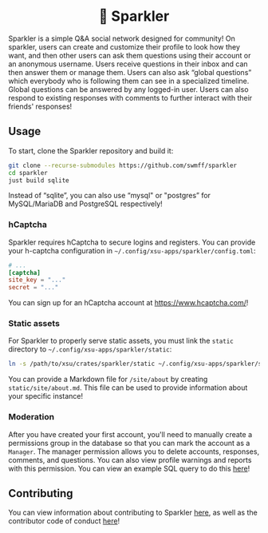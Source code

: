<h1 align="center">🎇 Sparkler</h1>

Sparkler is a simple Q&A social network designed for community! On sparkler, users can create and customize their profile to look how they want, and then other users can ask them questions using their account or an anonymous username. Users receive questions in their inbox and can then answer them or manage them. Users can also ask “global questions” which everybody who is following them can see in a specialized timeline. Global questions can be answered by any logged-in user. Users can also respond to existing responses with comments to further interact with their friends' responses!

## Usage

To start, clone the Sparkler repository and build it:

```bash
git clone --recurse-submodules https://github.com/swmff/sparkler
cd sparkler
just build sqlite
```

Instead of “sqlite”, you can also use “mysql" or "postgres” for MySQL/MariaDB and PostgreSQL respectively!

### hCaptcha

Sparkler requires hCaptcha to secure logins and registers. You can provide your h-captcha configuration in `~/.config/xsu-apps/sparkler/config.toml`:

```toml
# ...
[captcha]
site_key = "..."
secret = "..."
```

You can sign up for an hCaptcha account at <https://www.hcaptcha.com/>!

### Static assets

For Sparkler to properly serve static assets, you must link the `static` directory to `~/.config/xsu-apps/sparkler/static`:

```bash
ln -s /path/to/xsu/crates/sparkler/static ~/.config/xsu-apps/sparkler/static
```

You can provide a Markdown file for `/site/about` by creating `static/site/about.md`. This file can be used to provide information about your specific instance!

### Moderation

After you have created your first account, you'll need to manually create a permissions group in the database so that you can mark the account as a `Manager`. The manager permission allows you to delete accounts, responses, comments, and questions. You can also view profile warnings and reports with this permission. You can view an example SQL query to do this [here](https://github.com/swmff/sparkler/blob/master/sql/manager.sql)!

## Contributing

You can view information about contributing to Sparkler [here](https://github.com/swmff/sparkler/blob/master/CONTRIBUTING.md), as well as the contributor code of conduct [here](https://github.com/swmff/sparkler/blob/master/CODE_OF_CONDUCT.md)!
